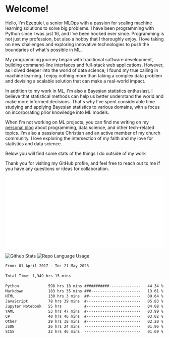 # Welcome!

Hello, I'm Ezequiel, a senior MLOps with a passion for scaling machine learning solutions to solve big problems. I have been programming with Python since I was just 16, and I've been hooked ever since. Programming is not just my profession, but also a hobby that I thoroughly enjoy. I love taking on new challenges and exploring innovative technologies to push the boundaries of what's possible in ML.

My programming journey began with traditional software development, building command-line interfaces and full-stack web applications. However, as I dived deeper into the world of data science, I found my true calling in machine learning. I enjoy nothing more than taking a complex data problem and devising a scalable solution that can make a real-world impact.

In addition to my work in ML, I'm also a Bayesian statistics enthusiast. I believe that statistical methods can help us better understand the world and make more informed decisions. That's why I've spent considerable time studying and applying Bayesian statistics to various domains, with a focus on incorporating prior knowledge into ML models.

When I'm not working on ML projects, you can find me writing on my [personal blog](https://elc.github.io) about programming, data science, and other tech-related topics. I'm also a passionate Christian and an active member of my church community. I love exploring the intersection of my faith and my love for statistics and data science.

Below you will find some stats of the things I do outside of my work

Thank you for visiting my GitHub profile, and feel free to reach out to me if you have any questions or ideas for collaboration.

![RSS Feed](metrics.plugin.rss.svg)

![Github Stats](https://github-readme-stats.vercel.app/api?username=elc&show_icons=true&theme=gruvbox&border_radius=20&include_all_commits=true&count_private=true&card_width=450) ![Repo Language Usage](https://github-readme-stats.vercel.app/api/top-langs?username=elc&show_icons=true&theme=gruvbox&border_radius=20&include_all_commits=true&count_private=true&layout=compact&langs_count=5&card_width=400)


<!--START_SECTION:waka-->

```text
From: 01 April 2017 - To: 21 May 2023

Total Time: 1,349 hrs 15 mins

Python             598 hrs 18 mins ###########--------------   44.34 %
Markdown           183 hrs 35 mins ###----------------------   13.61 %
HTML               130 hrs 3 mins  ##-----------------------   09.64 %
JavaScript         78 hrs 39 mins  #------------------------   05.83 %
Jupyter Notebook   55 hrs          #------------------------   04.08 %
YAML               53 hrs 47 mins  #------------------------   03.99 %
C#                 40 hrs 46 mins  #------------------------   03.02 %
Other              29 hrs 38 mins  #------------------------   02.20 %
JSON               26 hrs 24 mins  -------------------------   01.96 %
SCSS               22 hrs 46 mins  -------------------------   01.69 %
```

<!--END_SECTION:waka-->
